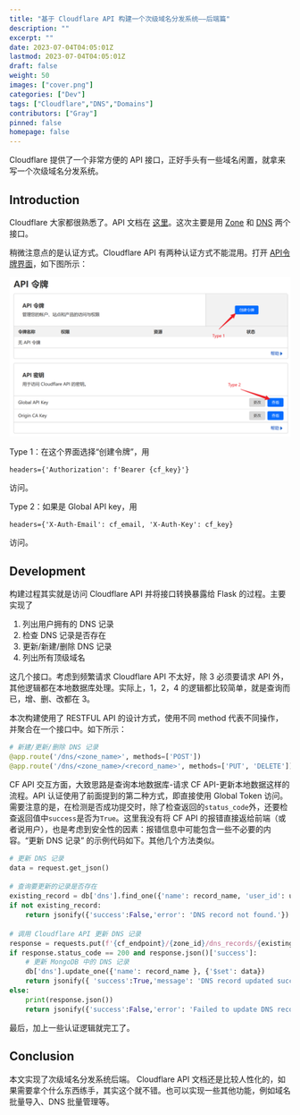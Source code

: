 ```yaml
---
title: "基于 Cloudflare API 构建一个次级域名分发系统——后端篇"
description: ""
excerpt: ""
date: 2023-07-04T04:05:01Z
lastmod: 2023-07-04T04:05:01Z
draft: false
weight: 50
images: ["cover.png"]
categories: ["Dev"]
tags: ["Cloudflare","DNS","Domains"]
contributors: ["Gray"]
pinned: false
homepage: false
---
```


Cloudflare 提供了一个非常方便的 API 接口，正好手头有一些域名闲置，就拿来写一个次级域名分发系统。

## Introduction

Cloudflare 大家都很熟悉了。API 文档在 [这里](https://developers.cloudflare.com/api)。这次主要是用 [Zone](https://developers.cloudflare.com/api/operations/zones-get?schema_url=https%3A%2F%2Fraw.githubusercontent.com%2Fcloudflare%2Fapi-schemas%2Fmain%2Fopenapi.yaml#Request) 和 [DNS](https://developers.cloudflare.com/api/operations/dns-records-for-a-zone-list-dns-records) 两个接口。

稍微注意点的是认证方式。Cloudflare API 有两种认证方式不能混用。打开 [API令牌界面](https://dash.cloudflare.com/profile/api-tokens)，如下图所示：

![Alt text](image.png)


Type 1：在这个界面选择“创建令牌”，用

```
headers={'Authorization': f'Bearer {cf_key}'}
```

访问。

Type 2：如果是 Global API key，用

```
headers={'X-Auth-Email': cf_email, 'X-Auth-Key': cf_key}
```

访问。


## Development

构建过程其实就是访问 Cloudflare API 并将接口转换暴露给 Flask 的过程。主要实现了 

1. 列出用户拥有的 DNS 记录
2. 检查 DNS 记录是否存在
3. 更新/新建/删除 DNS 记录
4. 列出所有顶级域名 
   
这几个接口。考虑到频繁请求 Cloudflare API 不太好，除 3 必须要请求 API 外，其他逻辑都在本地数据库处理。实际上，1，2，4 的逻辑都比较简单，就是查询而已，增、删、改都在 3。

本次构建使用了 RESTFUL API 的设计方式，使用不同 method 代表不同操作，并聚合在一个接口中。如下所示：

```python
# 新建/更新/删除 DNS 记录
@app.route('/dns/<zone_name>', methods=['POST'])
@app.route('/dns/<zone_name>/<record_name>', methods=['PUT', 'DELETE'])
```

CF API 交互方面，大致思路是查询本地数据库-请求 CF API-更新本地数据这样的流程。API 认证使用了前面提到的第二种方式，即直接使用 Global Token 访问。需要注意的是，在检测是否成功提交时，除了检查返回的`status_code`外，还要检查返回值中`success`是否为`True`。这里我没有将 CF API 的报错直接返给前端（或者说用户），也是考虑到安全性的因素：报错信息中可能包含一些不必要的内容。“更新 DNS 记录” 的示例代码如下。其他几个方法类似。 



```python
# 更新 DNS 记录
data = request.get_json()

# 查询要更新的记录是否存在
existing_record = db['dns'].find_one({'name': record_name, 'user_id': user_id})
if not existing_record:
    return jsonify({'success':False,'error': 'DNS record not found.'})

# 调用 Cloudflare API 更新 DNS 记录
response = requests.put(f'{cf_endpoint}/{zone_id}/dns_records/{existing_record["id"]}', headers={'X-Auth-Email': cf_email, 'X-Auth-Key': cf_key}, json=data)
if response.status_code == 200 and response.json()['success']:
    # 更新 MongoDB 中的 DNS 记录
    db['dns'].update_one({'name': record_name }, {'$set': data})
    return jsonify({ 'success':True,'message': 'DNS record updated successfully.'})
else:
    print(response.json())
    return jsonify({'success':False,'error': 'Failed to update DNS record.'}), response.status_code
```

最后，加上一些认证逻辑就完工了。

## Conclusion

本文实现了次级域名分发系统后端。 Cloudflare API 文档还是比较人性化的，如果需要拿个什么东西练手，其实这个就不错。也可以实现一些其他功能，例如域名批量导入、DNS 批量管理等。